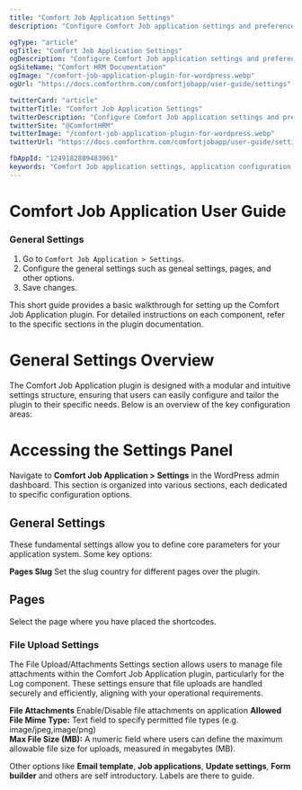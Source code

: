 ```yaml
---
title: "Comfort Job Application Settings"
description: "Configure Comfort Job application settings and preferences. Complete guide to application configuration, notification setup, display options, and system customization for optimal user experience."

ogType: "article"
ogTitle: "Comfort Job Application Settings"
ogDescription: "Configure Comfort Job application settings and preferences. Complete guide to application configuration, notification setup, display options, and system customization for optimal user experience."
ogSiteName: "Comfort HRM Documentation"
ogImage: "/comfort-job-application-plugin-for-wordpress.webp"
ogUrl: "https://docs.comforthrm.com/comfortjobapp/user-guide/settings"

twitterCard: "article"
twitterTitle: "Comfort Job Application Settings"
twitterDescription: "Configure Comfort Job application settings and preferences. Complete guide to application configuration, notification setup, display options, and system customization for optimal user experience."
twitterSite: "@ComfortHRM"
twitterImage: "/comfort-job-application-plugin-for-wordpress.webp"
twitterUrl: "https://docs.comforthrm.com/comfortjobapp/user-guide/settings"

fbAppId: "1249182889483061"
keywords: "Comfort Job application settings, application configuration, preferences setup, application options, system settings, user preferences, notification settings, display options, security settings, application customization"
---
```


# Comfort Job Application User Guide

### General Settings

1. Go to `Comfort Job Application > Settings`.
2. Configure the general settings such as geneal settings, pages, and other options.
3. Save changes.

This short guide provides a basic walkthrough for setting up the Comfort Job Application plugin. For detailed instructions on each component, refer to the specific sections in the plugin documentation.

# General Settings Overview #
The Comfort Job Application plugin is designed with a modular and intuitive settings structure, ensuring that users can easily configure and tailor the plugin to their specific needs. Below is an overview of the key configuration areas:

# Accessing the Settings Panel #
Navigate to **Comfort Job Application > Settings** in the WordPress admin dashboard. This section is organized into various sections, each dedicated to specific configuration options.

## General Settings ##
These fundamental settings allow you to define core parameters for your application system. Some key options:

**Pages Slug** Set the slug country for different pages over the plugin.

## Pages ##
Select the page where you have placed the shortcodes.

### File Upload Settings
The File Upload/Attachments Settings section allows users to manage file attachments within the Comfort Job Application plugin, particularly for the Log component. These settings ensure that file uploads are handled securely and efficiently, aligning with your operational requirements.

**File Attachments** Enable/Disable file attachments on application
**Allowed File Mime Type:** Text field to specify permitted file types (e.g. image/jpeg,image/png)\
**Max File Size (MB):** A numeric field where users can define the maximum allowable file size for uploads, measured in megabytes (MB).

Other options like **Email template**, **Job applications**, **Update settings**, **Form builder** and others are self introductory. Labels are there to guide.






